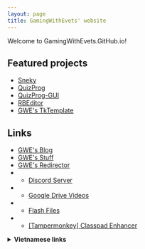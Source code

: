 ```yaml
---
layout: page
title: GamingWithEvets' website
---
```


Welcome to GamingWithEvets.GitHub.io!

## Featured projects
- [Sneky](https://github.com/gamingwithevets/sneky)
- [QuizProg](https://github.com/gamingwithevets/quizprog)
- [QuizProg-GUI](https://github.com/gamingwithevets/quizprog-gui)
- [RBEditor](https://github.com/gamingwithevets/rbeditor)
- [GWE's TkTemplate](https://github.com/gamingwithevets/tktemplate)

## Links
- [GWE's Blog](/blog)
- [GWE's Stuff](/stuff)
- [GWE's Redirector](/redirector)
- - [Discord Server](/redirector/discord.html)
- - [Google Drive Videos](/redirector/newvideos.html)
- - [Flash Files](/redirector/flashdl.html)
- - [\[Tampermonkey\] Classpad Enhancer](/redirector/tpmk_classpad_vip.html)

<details>
<summary><b>Vietnamese links</b></summary><br>
  <ul>
    <li><a href="/thu-vien-ma-tran">Thư Viện Ma Trận</a></li>
    <li><a href="/just-the-docs-template-vn">Just the Docs Template [VN]</a></li>
    <li><a href="/redirector/compform_vi.html">Cách Bạn Dùng Máy Tính + Về Gà rên ahhhhh</a></li>
    <li><a href="/thu-vien-ma-tran">Hỏi Ngu cho QuizProg</a></li>
  </ul>
</details>
